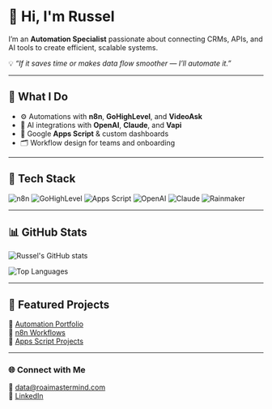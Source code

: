 # 👋 Hi, I'm Russel  

I’m an **Automation Specialist** passionate about connecting CRMs, APIs, and AI tools to create efficient, scalable systems.  

💡 *“If it saves time or makes data flow smoother — I’ll automate it.”*  

---

## 🚀 What I Do  
- ⚙️ Automations with **n8n**, **GoHighLevel**, and **VideoAsk**  
- 🤖 AI integrations with **OpenAI**, **Claude**, and **Vapi**  
- 🧩 Google **Apps Script** & custom dashboards  
- 🗂️ Workflow design for teams and onboarding  

---

## 🧰 Tech Stack  
![n8n](https://img.shields.io/badge/n8n-%23FF6A3D.svg?style=for-the-badge&logo=n8n&logoColor=white)
![GoHighLevel](https://img.shields.io/badge/GoHighLevel-00AEEF?style=for-the-badge&logo=highlevel&logoColor=white)
![Apps Script](https://img.shields.io/badge/Google%20Apps%20Script-4285F4?style=for-the-badge&logo=google&logoColor=white)
![OpenAI](https://img.shields.io/badge/OpenAI-412991?style=for-the-badge&logo=openai&logoColor=white)
![Claude](https://img.shields.io/badge/Claude%20AI-8A2BE2?style=for-the-badge)
![Rainmaker](https://img.shields.io/badge/RainmakerAI-1A73E8?style=for-the-badge)

---

## 📊 GitHub Stats  
![Russel's GitHub stats](https://github-readme-stats.vercel.app/api?username=rusvil-va&show_icons=true&theme=tokyonight)

![Top Languages](https://github-readme-stats.vercel.app/api/top-langs/?username=rusvil-va&layout=compact&theme=tokyonight)

---

## 🧩 Featured Projects  
📁 [Automation Portfolio](https://github.com/rusvil-va/profile)  
📁 [n8n Workflows](https://github.com/rusvil-va/n8n-projects)  
📁 [Apps Script Projects](https://github.com/rusvil-va/apps-script-projects)  

---

### 🌐 Connect with Me  
📧 data@roaimastermind.com  
💼 [LinkedIn](https://linkedin.com/in/rusvil-va)  

